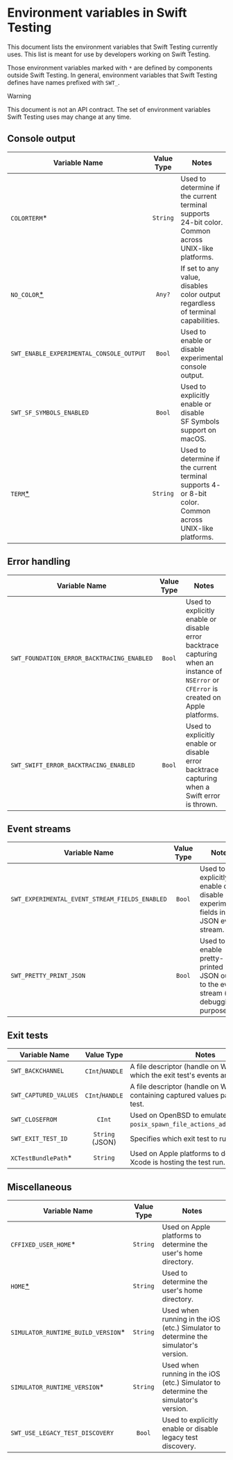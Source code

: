 <!--
This source file is part of the Swift.org open source project

Copyright (c) 2023–2025 Apple Inc. and the Swift project authors
Licensed under Apache License v2.0 with Runtime Library Exception

See https://swift.org/LICENSE.txt for license information
See https://swift.org/CONTRIBUTORS.txt for Swift project authors
-->

# Environment variables in Swift Testing

This document lists the environment variables that Swift Testing currently uses.
This list is meant for use by developers working on Swift Testing.

Those environment variables marked with `*` are defined by components outside
Swift Testing. In general, environment variables that Swift Testing defines have
names prefixed with `SWT_`.

> [!WARNING]
> This document is not an API contract. The set of environment variables Swift
> Testing uses may change at any time.

## Console output

| Variable Name | Value Type | Notes |
|-|:-:|-|
| `COLORTERM`\* | `String` | Used to determine if the current terminal supports 24-bit color. Common across UNIX-like platforms. |
| `NO_COLOR`[\*](https://no-color.org) | `Any?` | If set to any value, disables color output regardless of terminal capabilities. |
| `SWT_ENABLE_EXPERIMENTAL_CONSOLE_OUTPUT` | `Bool` | Used to enable or disable experimental console output. |
| `SWT_SF_SYMBOLS_ENABLED` | `Bool` | Used to explicitly enable or disable SF&nbsp;Symbols support on macOS. |
| `TERM`[\*](https://pubs.opengroup.org/onlinepubs/9799919799/basedefs/V1_chap08.html) | `String` | Used to determine if the current terminal supports 4- or 8-bit color. Common across UNIX-like platforms. |

## Error handling

| Variable Name | Value Type | Notes |
|-|:-:|-|
| `SWT_FOUNDATION_ERROR_BACKTRACING_ENABLED` | `Bool` | Used to explicitly enable or disable error backtrace capturing when an instance of `NSError` or `CFError` is created on Apple platforms. |
| `SWT_SWIFT_ERROR_BACKTRACING_ENABLED` | `Bool` | Used to explicitly enable or disable error backtrace capturing when a Swift error is thrown. |

## Event streams

| Variable Name | Value Type | Notes |
|-|:-:|-|
| `SWT_EXPERIMENTAL_EVENT_STREAM_FIELDS_ENABLED` | `Bool` | Used to explicitly enable or disable experimental fields in the JSON event stream. |
| `SWT_PRETTY_PRINT_JSON` | `Bool` | Used to enable pretty-printed JSON output to the event stream (for debugging purposes). |

## Exit tests

| Variable Name | Value Type | Notes |
|-|:-:|-|
| `SWT_BACKCHANNEL` | `CInt`/`HANDLE` | A file descriptor (handle on Windows) to which the exit test's events are written. |
| `SWT_CAPTURED_VALUES` | `CInt`/`HANDLE` | A file descriptor (handle on Windows) containing captured values passed to the exit test. |
| `SWT_CLOSEFROM` | `CInt` | Used on OpenBSD to emulate `posix_spawn_file_actions_addclosefrom_np()`. |
| `SWT_EXIT_TEST_ID` | `String` (JSON) | Specifies which exit test to run. |
| `XCTestBundlePath`\* | `String` | Used on Apple platforms to determine if Xcode is hosting the test run. |

## Miscellaneous

| Variable Name | Value Type | Notes |
|-|:-:|-|
| `CFFIXED_USER_HOME`\* | `String` | Used on Apple platforms to determine the user's home directory. |
| `HOME`[\*](https://pubs.opengroup.org/onlinepubs/9799919799/basedefs/V1_chap08.html) | `String` | Used to determine the user's home directory. |
| `SIMULATOR_RUNTIME_BUILD_VERSION`\* | `String` | Used when running in the iOS (etc.) Simulator to determine the simulator's version. |
| `SIMULATOR_RUNTIME_VERSION`\* | `String` | Used when running in the iOS (etc.) Simulator to determine the simulator's version. |
| `SWT_USE_LEGACY_TEST_DISCOVERY` | `Bool` | Used to explicitly enable or disable legacy test discovery. |
